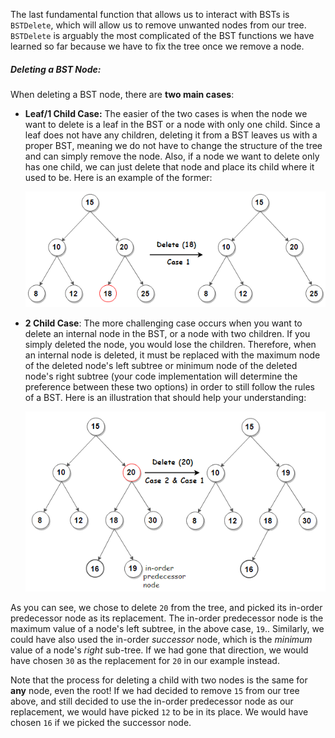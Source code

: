<!--title={BSTDelete() I}-->

<!--badges={Algorithms:15,Python:5}-->

<!--concepts={Binary Search Tree Delete}-->

The last fundamental function that allows us to interact with BSTs is `BSTDelete`, which will allow us to remove unwanted nodes from our tree. `BSTDelete` is arguably the most complicated of the BST functions we have learned so far because we have to fix the tree once we remove a node.

##### Deleting a BST Node:

When deleting a BST node, there are **two main cases**:

* **Leaf/1 Child Case:** The easier of the two cases is when the node we want to delete is a leaf in the BST or a node with only one child. Since a leaf does not have any children, deleting it from a BST leaves us with a proper BST, meaning we do not have to change the structure of the tree and can simply remove the node. Also, if a node we want to delete only has one child, we can just delete that node and place its child where it used to be. Here is an example of the former:      

  <img src="../images/6-1.png" style="zoom:110%;" /> 

* **2 Child Case**: The more challenging case occurs when you want to delete an internal node in the BST, or a node with two children. If you simply deleted the node, you would lose the children. Therefore, when an internal node is deleted, it must be replaced with the maximum node of the deleted node's left subtree or minimum node of the deleted node's right subtree (your code implementation will determine the preference between these two options) in order to still follow the rules of a BST. Here is an illustration that should help your understanding:

  <img src="../images/6-2.png" style="zoom:110%;" />

As you can see, we chose to delete `20` from the tree, and picked its in-order predecessor node as its replacement. The in-order predecessor node is the maximum value of a node's left subtree, in the above case, `19`.. Similarly, we could have also used the in-order *successor* node, which is the *minimum* value of a node's *right* sub-tree. If we had gone that direction, we would have chosen `30` as the replacement for `20` in our example instead. 

Note that the process for deleting a child with two nodes is the same for **any** node, even the root! If we had decided to remove `15` from our tree above, and still decided to use the in-order predecessor node as our replacement, we would have picked `12` to be in its place. We would have chosen `16` if we picked the successor node.